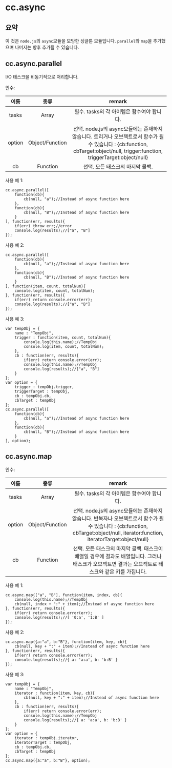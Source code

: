 # cc.async

## 요약

이 것은 `node.js`의 `async`모듈을 모방한 싱글톤 모듈입니다.
`parallel`와 `map`을 추가했으며 나머지는 향후 추가될 수 있습니다.

## cc.async.parallel

I/O 태스크을 비동기적으로 처리합니다.

인수:

|   이름   |  종류   |  remark |
|:--------:|:-------:|:-------:|
|tasks|Array|필수. tasks의 각 아이템은 함수여야 합니다.|
|option|Object/Function|선택. node.js의 async모듈에는 존재하지 않습니다. 트리거나 오브젝트로서 함수가 될 수 있습니다 : {cb:function, cbTarget:object/null, trigger:function, triggerTarget:object/null}|
|cb|Function|선택. 모든 태스크의 마지막 콜백.|

사용 예 1:

```
cc.async.parallel([
    function(cb){
        cb(null, "a");//Instead of async function here
    },
    function(cb){
        cb(null, "B");//Instead of async function here
    }
], function(err, results){
    if(err) throw err;//error
    console.log(results);//["a", "B"]
});
```

사용 예 2:

```
cc.async.parallel([
    function(cb){
        cb(null, "a");//Instead of async function here
    },
    function(cb){
        cb(null, "B");//Instead of async function here
    }
], function(item, count, totalNum){
    console.log(item, count, totalNum);
}, function(err, results){
    if(err) return console.error(err);
    console.log(results);//["a", "B"]
});
```

사용 예 3:

```
var tempObj = {
    name : "TempObj",
    trigger : function(item, count, totalNum){
        console.log(this.name);//TempObj
        console.log(item, count, totalNum);
    },
    cb : function(err, results){
        if(err) return console.error(err);
        console.log(this.name);//TempObj
        console.log(results);//["a", "B"]
    }
};
var option = {
    trigger : tempObj.trigger,
    triggerTarget : tempObj,
    cb : tempObj.cb,
    cbTarget : tempObj
};
cc.async.parallel([
    function(cb){
        cb(null, "a");//Instead of async function here
    },
    function(cb){
        cb(null, "B");//Instead of async function here
    }
], option);
```

## cc.async.map

인수:

|   이름   |  종류   |  remark |
|:--------:|:-------:|:-------:|
|tasks|Array|필수. tasks의 각 아이템은 함수여야 합니다.|
|option|Object/Function|선택. node.js의 async모듈에는 존재하지 않습니다. 반복자나 오브젝트로서 함수가 될 수 있습니다 : {cb:function, cbTarget:object/null, iterator:function, iteratorTarget:object/null}|
|cb|Function|선택. 모든 태스크의 마지막 콜백. 태스크이 배열일 경우에 결과도 배열입니다. 그러나 태스크가 오브젝트면 결과는 오브젝트로 태스크와 같은 키를 가집니다.|

사용 예 1:

```
cc.async.map(["a", "B"], function(item, index, cb){
    console.log(this.name);//TempObj
    cb(null, index + ":" + item);//Instead of async function here
}, function(err, results){
    if(err) return console.error(err);
    console.log(results);//[ '0:a', '1:B' ]
});
```

사용 예 2:

```
cc.async.map({a:"a", b:"B"}, function(item, key, cb){
    cb(null, key + ":" + item);//Instead of async function here
}, function(err, results){
    if(err) return console.error(err);
    console.log(results);//{ a: 'a:a', b: 'b:B' }
});
```

사용 예 3:

```
var tempObj = {
    name : "TempObj",
    iterator : function(item, key, cb){
        cb(null, key + ":" + item);//Instead of async function here
    },
    cb : function(err, results){
        if(err) return console.error(err);
        console.log(this.name);//TempObj
        console.log(results);//{ a: 'a:a', b: 'b:B' }
    }
};
var option = {
    iterator : tempObj.iterator,
    iteratorTarget : tempObj,
    cb : tempObj.cb,
    cbTarget : tempObj
};
cc.async.map({a:"a", b:"B"}, option);
```
